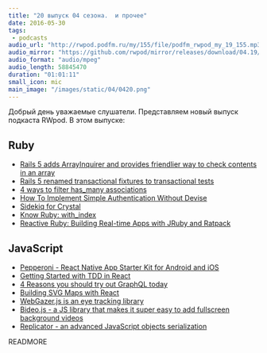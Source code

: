 ```yaml
---
title: "20 выпуск 04 сезона.  и прочее"
date: 2016-05-30
tags:
 - podcasts
audio_url: "http://rwpod.podfm.ru/my/155/file/podfm_rwpod_my_19_155.mp3"
audio_mirror: "https://github.com/rwpod/mirror/releases/download/04.19/0419.mp3"
audio_format: "audio/mpeg"
audio_length: 58845470
duration: "01:01:11"
small_icon: mic
main_image: "/images/static/04/0420.png"
---
```


Добрый день уважаемые слушатели. Представляем новый выпуск подкаста RWpod. В этом выпуске:

## Ruby

 - [Rails 5 adds ArrayInquirer and provides friendlier way to check contents in an array](http://blog.bigbinary.com/2016/05/27/rails-5-introduces-active-support-array-inquirer.html)
 - [Rails 5 renamed transactional fixtures to transactional tests](http://blog.bigbinary.com/2016/05/26/rails-5-renamed-transactional-fixtures-to-transactional-tests.html)
 - [4 ways to filter has_many associations](http://ducktypelabs.com/four-ways-to-filter-has_many-associations/)
 - [How To Implement Simple Authentication Without Devise](http://www.rubypigeon.com/posts/how-to-implement-simple-authentication-without-devise/)
 - [Sidekiq for Crystal](http://www.mikeperham.com/2016/05/25/sidekiq-for-crystal/)
 - [Know Ruby: with_index](http://aaronlasseigne.com/2016/05/24/know-ruby-with_index/)
 - [Reactive Ruby: Building Real-time Apps with JRuby and Ratpack](https://blog.heroku.com/archives/2016/5/24/reactive_ruby_building_real_time_apps_with_jruby_and_ratpack)


## JavaScript

 - [Pepperoni - React Native App Starter Kit for Android and iOS](http://getpepperoni.com/)
 - [Getting Started with TDD in React](https://semaphoreci.com/community/tutorials/getting-started-with-tdd-in-react)
 - [4 Reasons you should try out GraphQL today](https://medium.freecodecamp.com/introduction-to-graphql-1d8011b80159#.o9z7b69fe)
 - [Building SVG Maps with React](https://blog.komand.com/building-svg-maps-with-react)
 - [WebGazer.js is an eye tracking library](http://webgazer.cs.brown.edu/)
 - [Bideo.js - a JS library that makes it super easy to add fullscreen background videos](https://rishabhp.github.io/bideo.js/)
 - [Replicator - an advanced JavaScript objects serialization](https://github.com/inikulin/replicator)

READMORE


